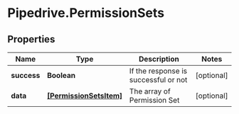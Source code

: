 # Pipedrive.PermissionSets

## Properties

Name | Type | Description | Notes
------------ | ------------- | ------------- | -------------
**success** | **Boolean** | If the response is successful or not | [optional] 
**data** | [**[PermissionSetsItem]**](PermissionSetsItem.md) | The array of Permission Set | [optional] 


